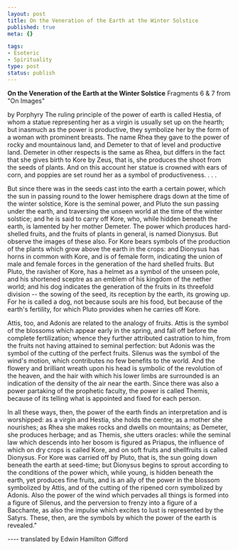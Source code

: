 ```yaml
--- 
layout: post
title: On the Veneration of the Earth at the Winter Solstice
published: true
meta: {}

tags: 
- Esoteric
- Spirituality
type: post
status: publish
---
```

<strong>On the Veneration of the Earth at the Winter Solstice</strong>
Fragments 6 & 7 from "On Images"

by Porphyry
The ruling principle of the power of earth is called Hestia, of whom a statue representing her as a virgin is usually set up on the hearth; but inasmuch as the power is productive, they symbolize her by the form of a woman with prominent breasts.  The name Rhea they gave to the power of rocky and mountainous land, and Demeter to that of level and productive land.  Demeter in other respects is the same as Rhea, but differs in the fact that she gives birth to Kore by Zeus, that is, she produces the shoot from the seeds of plants.  And on this account her statue is crowned with ears of corn, and poppies are set round her as a symbol of productiveness. . . .

But since there was in the seeds cast into the earth a certain power, which the sun in passing round to the lower hemisphere drags down at the time of the winter solstice, Kore is the seminal power, and Pluto the sun passing under the earth, and traversing the unseen world at the time of the winter solstice; and he is said to carry off Kore, who, while hidden beneath the earth, is lamented by her mother Demeter.  The power which produces hard-shelled fruits, and the fruits of plants in general, is named Dionysus.  But observe the images of these also.  For Kore bears symbols of the production of the plants which grow above the earth in the crops: and Dionysus has horns in common with Kore, and is of female form, indicating the union of male and female forces in the generation of the hard shelled fruits.  But Pluto, the ravisher of Kore, has a helmet as a symbol of the unseen pole, and his shortened sceptre as an emblem of his kingdom of the nether world; and his dog indicates the generation of the fruits in its threefold division -- the sowing of the seed, its reception by the earth, its growing up.  For he is called a dog, not because souls are his food, but because of the earth's fertility, for which Pluto provides when he carries off Kore.

Attis, too, and Adonis are related to the analogy of fruits.  Attis is the symbol of the blossoms which appear early in the spring, and fall off before the complete fertilization; whence they further attributed castration to him, from the fruits not having attained to seminal perfection: but Adonis was the symbol of the cutting of the perfect fruits.  Silenus was the symbol of the wind's motion, which contributes no few benefits to the world.  And the flowery and brilliant wreath upon his head is symbolic of the revolution of the heaven, and the hair with which his lower limbs are surrounded is an indication of the density of the air near the earth.  Since there was also a power partaking of the prophetic faculty, the power is called Themis, because of its telling what is appointed and fixed for each person.

In all these ways, then, the power of the earth finds an interpretation and is worshipped: as a virgin and Hestia, she holds the centre; as a mother she nourishes; as Rhea she makes rocks and dwells on mountains; as Demeter, she produces herbage; and as Themis, she utters oracles: while the seminal law which descends into her bosom is figured as Priapus, the influence of which on dry crops is called Kore, and on soft fruits and shellfruits is called Dionysus.  For Kore was carried off by Pluto, that is, the sun going down beneath the earth at seed-time; but Dionysus begins to sprout according to the conditions of the power which, while young, is hidden beneath the earth, yet produces fine fruits, and is an ally of the power in the blossom symbolized by Attis, and of the cutting of the ripened corn symbolized by Adonis.  Also the power of the wind which pervades all things is formed into a figure of Silenus, and the perversion to frenzy into a figure of a Bacchante, as also the impulse which excites to lust is represented by the Satyrs. These, then, are the symbols by which the power of the earth is revealed."

---- translated by Edwin Hamilton Gifford
